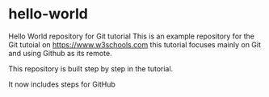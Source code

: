 # hello-world
Hello World repository for Git tutorial
This is an example repository for the Git tutoial on https://www.w3schools.com
this tutorial focuses mainly on Git and using Github as its remote.

This repository is built step by step in the tutorial. 

It now includes steps for GitHub
